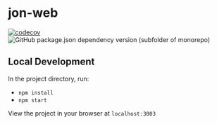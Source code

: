 # jon-web

[![codecov](https://codecov.io/gh/JonEsparaz/jon-web/branch/main/graph/badge.svg?token=WzHFEEKtY4?flag=web)](https://codecov.io/gh/JonEsparaz/jon-web)
![GitHub package.json dependency version (subfolder of monorepo)](https://img.shields.io/github/package-json/dependency-version/JonEsparaz/jon-web/react?color=61dafb&filename=web%2Fpackage.json)

## Local Development

In the project directory, run:

- `npm install`
- `npm start`

View the project in your browser at `localhost:3003`
